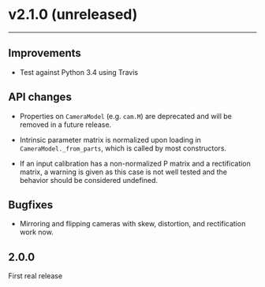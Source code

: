 # v2.1.0 (unreleased)
---------------------

## Improvements

- Test against Python 3.4 using Travis

## API changes

- Properties on `CameraModel` (e.g. `cam.M`) are deprecated and will
  be removed in a future release.

- Intrinsic parameter matrix is normalized upon loading in
  `CameraModel._from_parts`, which is called by most constructors.

- If an input calibration has a non-normalized P matrix and a
  rectification matrix, a warning is given as this case is not well
  tested and the behavior should be considered undefined.

## Bugfixes

- Mirroring and flipping cameras with skew, distortion, and
  rectification work now.

2.0.0
-----

First real release

